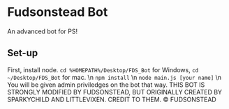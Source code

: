 # Fudsonstead Bot
An advanced bot for PS!

Set-up
------
First, install node.
``cd %HOMEPATH%/Desktop/FDS_Bot`` for Windows, ``cd ~/Desktop/FDS_Bot`` for mac. \n
``npm install`` \n
``node main.js [your name]`` \n
You will be given admin priviledges on the bot that way.
THIS BOT IS STRONGLY MODIFIED BY FUDSONSTEAD, BUT ORIGINALLY CREATED BY SPARKYCHILD AND LITTLEVIXEN. CREDIT TO THEM.
© FUDSONSTEAD
